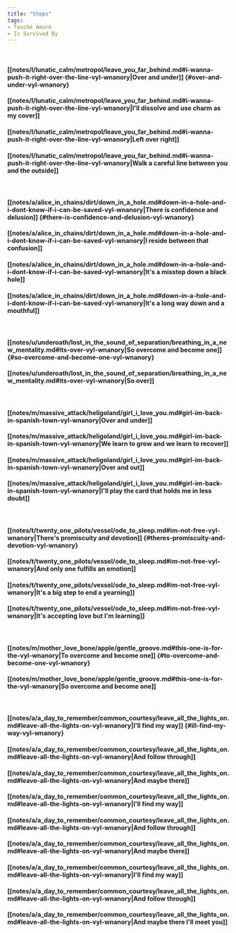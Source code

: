 ```yaml
---
title: "Steps"
tags:
- Touché Amoré
- Is Survived By
---
```

&nbsp;
#### [[notes/l/lunatic_calm/metropol/leave_you_far_behind.md#i-wanna-push-it-right-over-the-line-vyl-wnanory|Over and under]] {#over-and-under-vyl-wnanory}
#### [[notes/l/lunatic_calm/metropol/leave_you_far_behind.md#i-wanna-push-it-right-over-the-line-vyl-wnanory|I'll dissolve and use charm as my cover]]
#### [[notes/l/lunatic_calm/metropol/leave_you_far_behind.md#i-wanna-push-it-right-over-the-line-vyl-wnanory|Left over right]]
#### [[notes/l/lunatic_calm/metropol/leave_you_far_behind.md#i-wanna-push-it-right-over-the-line-vyl-wnanory|Walk a careful line between you and the outside]]
&nbsp;
#### [[notes/a/alice_in_chains/dirt/down_in_a_hole.md#down-in-a-hole-and-i-dont-know-if-i-can-be-saved-vyl-wnanory|There is confidence and delusion]] {#there-is-confidence-and-delusion-vyl-wnanory}
#### [[notes/a/alice_in_chains/dirt/down_in_a_hole.md#down-in-a-hole-and-i-dont-know-if-i-can-be-saved-vyl-wnanory|I reside between that confusion]]
#### [[notes/a/alice_in_chains/dirt/down_in_a_hole.md#down-in-a-hole-and-i-dont-know-if-i-can-be-saved-vyl-wnanory|It's a misstep down a black hole]]
#### [[notes/a/alice_in_chains/dirt/down_in_a_hole.md#down-in-a-hole-and-i-dont-know-if-i-can-be-saved-vyl-wnanory|It's a long way down and a mouthful]]
&nbsp;
#### [[notes/u/underoath/lost_in_the_sound_of_separation/breathing_in_a_new_mentality.md#its-over-vyl-wnanory|So overcome and become one]] {#so-overcome-and-become-one-vyl-wnanory}
#### [[notes/u/underoath/lost_in_the_sound_of_separation/breathing_in_a_new_mentality.md#its-over-vyl-wnanory|So over]]
&nbsp;
#### [[notes/m/massive_attack/heligoland/girl_i_love_you.md#girl-im-back-in-spanish-town-vyl-wnanory|Over and under]]
#### [[notes/m/massive_attack/heligoland/girl_i_love_you.md#girl-im-back-in-spanish-town-vyl-wnanory|We learn to grow and we learn to recover]]
#### [[notes/m/massive_attack/heligoland/girl_i_love_you.md#girl-im-back-in-spanish-town-vyl-wnanory|Over and out]]
#### [[notes/m/massive_attack/heligoland/girl_i_love_you.md#girl-im-back-in-spanish-town-vyl-wnanory|I'll play the card that holds me in less doubt]]
&nbsp;
#### [[notes/t/twenty_one_pilots/vessel/ode_to_sleep.md#im-not-free-vyl-wnanory|There's promiscuity and devotion]] {#theres-promiscuity-and-devotion-vyl-wnanory}
#### [[notes/t/twenty_one_pilots/vessel/ode_to_sleep.md#im-not-free-vyl-wnanory|And only one fulfills an emotion]]
#### [[notes/t/twenty_one_pilots/vessel/ode_to_sleep.md#im-not-free-vyl-wnanory|It's a big step to end a yearning]]
#### [[notes/t/twenty_one_pilots/vessel/ode_to_sleep.md#im-not-free-vyl-wnanory|It's accepting love but I'm learning]]
&nbsp;
#### [[notes/m/mother_love_bone/apple/gentle_groove.md#this-one-is-for-the-vyl-wnanory|To overcome and become one]] {#to-overcome-and-become-one-vyl-wnanory}
#### [[notes/m/mother_love_bone/apple/gentle_groove.md#this-one-is-for-the-vyl-wnanory|So overcome and become one]]
&nbsp;
#### [[notes/a/a_day_to_remember/common_courtesy/leave_all_the_lights_on.md#leave-all-the-lights-on-vyl-wnanory|I'll find my way]] {#ill-find-my-way-vyl-wnanory}
#### [[notes/a/a_day_to_remember/common_courtesy/leave_all_the_lights_on.md#leave-all-the-lights-on-vyl-wnanory|And follow through]]
#### [[notes/a/a_day_to_remember/common_courtesy/leave_all_the_lights_on.md#leave-all-the-lights-on-vyl-wnanory|And maybe there]]
#### [[notes/a/a_day_to_remember/common_courtesy/leave_all_the_lights_on.md#leave-all-the-lights-on-vyl-wnanory|I'll find my way]]
#### [[notes/a/a_day_to_remember/common_courtesy/leave_all_the_lights_on.md#leave-all-the-lights-on-vyl-wnanory|And follow through]]
#### [[notes/a/a_day_to_remember/common_courtesy/leave_all_the_lights_on.md#leave-all-the-lights-on-vyl-wnanory|And maybe there]]
#### [[notes/a/a_day_to_remember/common_courtesy/leave_all_the_lights_on.md#leave-all-the-lights-on-vyl-wnanory|I'll find my way]]
#### [[notes/a/a_day_to_remember/common_courtesy/leave_all_the_lights_on.md#leave-all-the-lights-on-vyl-wnanory|And follow through]]
#### [[notes/a/a_day_to_remember/common_courtesy/leave_all_the_lights_on.md#leave-all-the-lights-on-vyl-wnanory|And maybe there I'll meet you]]
